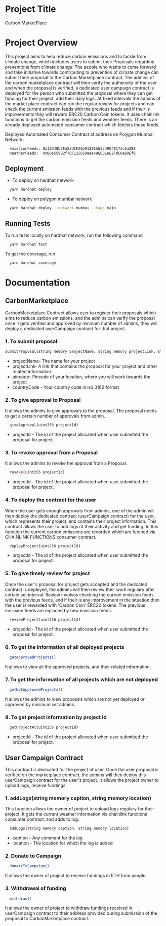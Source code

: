 
# Project Title
Carbon MarketPlace

# Project Overview
This project aims to help reduce carbon emissions and to tackle from climate change, which includes users to submit their Proposals regarding preventions from climate change. The people who wants to come forward and take initiative towards contributing to prevention of climate change can submit their proposal to the Carbon Marketplace contract. The admins of the carbon marketplace contract will then verify the authencity of the user and when the proposal is verified, a dedicated user campaign contract is deployed for the person who submitted the proposal where they can get funding for their project, add their daily logs.
At fixed intervals the admins of the market place contract can run the regular review for projects and can check the current emission feeds with the previous feeds and if their is improvements they will reward ERC20 Carbon Coin tokens.
It uses chainlink functions to get the carbon emission feeds and weather feeds.
There is an already deployed automated consumer contract which fetches these feeds.

Deployed Automated Consumer Contract at address on Polygon Mumbai Network:

```bash
  emissionFeeds: 0x12D48b7Fa83dCF26b91591A63349048173c6a288
  weatherFeeds:  0x60e55982f7DF115D58eae49E631eE2FdC8aB0Ef6
```



## Deployment

- To deploy on hardhat network
```bash
  yarn hardhat deploy
```
- To deploy on polygon mumbai network
```bash
  yarn hardhat deploy --network mumbai --tags main
```


## Running Tests

To run tests locally on hardhat network, run the following command
```bash
  yarn hardhat test
```
To get the coverage, run
```bash
  yarn hardhat coverage
```

# Documentation
## CarbonMarketplace
CarbonMarketplace Contract allows user to register their proposals which aims to reduce carbon emissions, and the admins can verify the proposal once it gets verified and approved by mininum number of admins, they will deploy a dedicated userCampaign contract for that project.

### 1. To submit proposal
```bash
submitProposal(string memory projectName, string memory projectLink, string memory pincode, string memory countryCode)
```
- projectName- The name for your project
- projectLink- A link that contains the proposal for your project and other related information
- pincode- Pincode of your location, where you will work towards the project
- countryCode - Your country code in iso 3166 format

### 2. To give approval to Proposal
    
It allows the admins to give approvals to the proposal. The proposal needs to get a certain number of approvals from admin.
```bash
  giveApproval(uint256 projectId)
```
- projectId - The id of the project allocated when user submitted the proposal for project.


### 3. To revoke approval from a Proposal

It allows the admins to revoke the approval from a Proposal.
```bash
  revoke(uint256 projectId)
```
- projectId - The id of the project allocated when user submitted the proposal for project.

### 4. To deploy the contract for the user
When the user gets enough approvals from admins, one of the admin will then deploy the dedicated contract (userCampaign contract) for the user, which represents their project, and contains their project information. This contract allows the user to add logs of their activity and get funding.
In this function the current carbon emissions are recorded which are fetched via CHAINLINK FUNCTIONS consumer contract.
```bash
  deployProject(uint256 projectId)
```
- projectId - The id of the project allocated when user submitted the proposal for project.

### 5. To give timely review for project
Once the user's proposal for project gets accepted and the dedicated contract is deployed, the admins will then review their work regulary after certain set interval.
Review involves checking the current emission feeds with the previous feeds, and if their is any improvement in the situation then the user is rewarded with 'Carbon Coin' ERC20 tokens.
The previous emission feeds are replaced by new emission feeds.
```bash
  reviewProject(uint256 projectId)
```
- projectId - The id of the project allocated when user submitted the proposal for project.

### 6. To get the information of all deployed projects
```bash
  getApprovedProjects()
```
It allows to view all the approved projects, and their related information.

### 7. To get the information of all projects which are not deployed
```bash
  getNotApprovedProjects()
```
It allows the admins to view proposals which are not yet deployed or approved by minimum set admins.

### 8. To get project information by project id
```bash
  getProjectAt(uint256 projectId)
```
- projectId - The id of the project allocated when user submitted the proposal for project.


## User Campaign Contract
This contract is dedicated for the project of user.
Once the user proposal is verified on the marketplace contract, the admins will then deploy this userCampaign contract for the user's project.
It allows the project owner to upload logs, receive fundings.

### 1. addLogs(string memory caption, string memory location)
This function allows the owner of project to upload logs regulary for their project. It gets the current weather information via chainlink functions consumer contract, and adds to log.
```bash
  addLogs(string memory caption, string memory location)
```
- caption - Any comment for the log
- location - The location for which the log is added

### 2. Donate to Campaign
```bash
  donateToCampaign()
```
It allows the owner of project to receive fundings in ETH from people.


### 3. Withdrawal of funding
```bash
  withdraw()
```
It allows the owner of project to withdraw fundings received in userCampaign contract to their address provided during submission of the proposal to CarbonMarketplace contract.